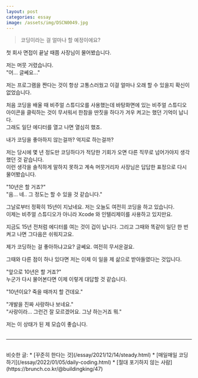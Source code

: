 ```yaml
---
layout: post
categories: essay
image: /assets/img/DSCN0049.jpg
---
```


> 코딩이라는 걸 얼마나 할 예정이에요?

첫 회사 면접이 끝날 때쯤 사장님이 물어봤습니다.

저는 머뭇 거렸습니다.  
"어... 글쎄요..."

저는 프로그램을 짠다는 것이 항상 고통스러웠고 이걸 얼마나 오래 할 수 있을지 확신이 없었습니다.

처음 코딩을 배울 때 비주얼 스튜디오를 사용했는데 바탕화면에 있는 비주얼 스튜디오 아이콘을 클릭하는 것이 무서워서 한참을 딴짓을 하다가 겨우 켜고는 했던 기억이 납니다.  
그래도 일단 에디터를 열고 나면 열심히 했죠.

내가 코딩을 좋아하지 않는걸까? 억지로 하는걸까?

저는 당시에 몇 년 정도만 코딩하다가 적당한 기회가 오면 다른 직무로 넘어가야지 생각했던 것 같습니다.  
이런 생각을 솔직하게 말하지 못하고 계속 머뭇거리자 사장님은 답답한 표정으로 다시 물어봤습니다.

"10년은 할 거죠?"  
"음... 네.. 그 정도는 할 수 있을 것 같습니다."

그날로부터 정확히 15년이 지났네요. 저는 오늘도 여전히 코딩을 하고 있습니다.  
이제는 비주얼 스튜디오가 아니라 Xcode 와 인텔리제이를 사용하고 있지만요.

지금도 15년 전처럼 에디터를 여는 것이 겁이 납니다. 그리고 그때와 똑같이 일단 한 번 켜고 나면 그다음은 쉬워지고요.

제가 코딩하는 걸 좋아하냐고요? 글쎄요. 여전히 무서운걸요.

그때와 다른 점이 하나 있다면 저는 이제 이 일을 제 삶으로 받아들였다는 것입니다.

"앞으로 10년은 할 거죠?"  
누군가 다시 물어본다면 이제 이렇게 대답할 것 같습니다.  

"10년이요? 죽을 때까지 할 건데요."  

"개발을 진짜 사랑하나 보네요."  
"사랑이라... 그런건 잘 모르겠어요. 그냥 하는거죠 뭐."

저는 이 상태가 된 제 모습이 좋습니다.
<br>
<br>

---

<br>
비슷한 글:
* [꾸준히 한다는 것](/essay/2021/12/14/steady.html)
* [매일매일 코딩하기](/essay/2022/01/05/daily-coding.html)
* [절대 포기하지 않는 사람](https://brunch.co.kr/@buildingking/47)